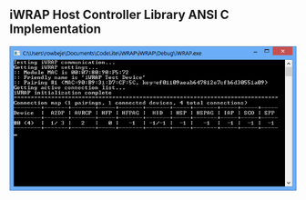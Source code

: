 ## iWRAP Host Controller Library ANSI C Implementation

![ANSI C iWRAP generic demo console output](../Images/c_iwrap_demo_generic.png?raw=true)